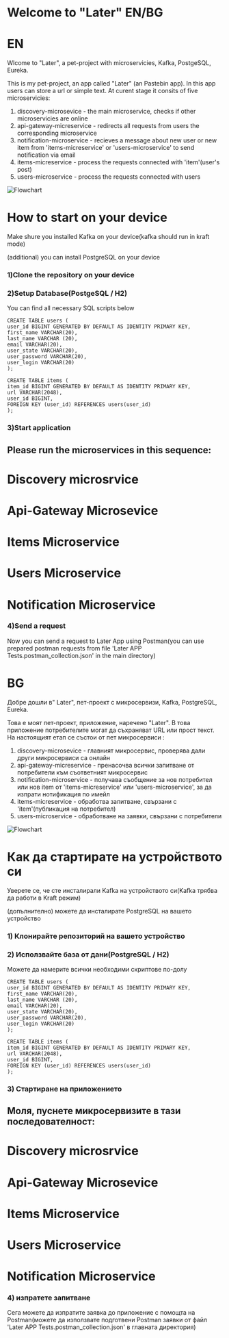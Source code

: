 # Welcome to "Later" EN/BG
# EN
Wlcome to "Later", a pet-project with microservicies, Kafka, PostgeSQL, Eureka.

This is my pet-project, an app called "Later" (an Pastebin app). In this app users can store a url or simple text. At
curent stage it consits of five microservicies: 


1. discovery-microsevice - the main microservice, checks if other microservicies are online
2. api-gateway-micreservice - redirects all requests from users the corresponding microservice
3. notification-microservice - recieves a message about new user or new item from 'items-micreservice' or 'users-microservice' to send notification via email
4. items-micreservice - process the requests connected with 'item'(user's post)
5. users-microservice - process the requests connected with users

![Flowchart](https://github.com/user-attachments/assets/f0626e0d-2943-42bc-9182-0ad97a31c85e)

# How to start on your device

Make shure you installed Kafka on your device(kafka should run in kraft mode)

(additional) you can install PostgreSQL on your device

### 1)Clone the repository on your device

### 2)Setup Database(PostgeSQL / H2)
You can find all necessary SQL scripts below
```
CREATE TABLE users (
user_id BIGINT GENERATED BY DEFAULT AS IDENTITY PRIMARY KEY,
first_name VARCHAR(20),
last_name VARCHAR (20),
email VARCHAR(20),
user_state VARCHAR(20),
user_password VARCHAR(20),
user_login VARCHAR(20)
);
```
```
CREATE TABLE items (
item_id BIGINT GENERATED BY DEFAULT AS IDENTITY PRIMARY KEY,
url VARCHAR(2048),
user_id BIGINT,
FOREIGN KEY (user_id) REFERENCES users(user_id)
);
```

### 3)Start application
## Please run the microservices in this sequence:
# Discovery microsrvice
# Api-Gateway Microsevice
# Items Microservice
# Users Microservice
# Notification Microservice

### 4)Send a request
Now you can send a request to Later App using Postman(you can use prepared postman requests from file 'Later APP Tests.postman_collection.json' in the main directory)


# BG

Добре дошли в" Later", пет-проект с микросервизи, Kafka, PostgreSQL, Eureka.

Това е моят пет-проект, приложение, наречено "Later". В това приложение потребителите могат да съхраняват URL или прост текст. На
настоящият етап се състои от пет микросервиси :


1. discovery-microsevice - главният микросервис, проверява дали други микросервиси са онлайн
2. api-gateway-micreservice - пренасочва всички запитване от потребители към съответният микросервис
3. notification-microservice - получава съобщение за нов потребител или нов item от 'items-micreservice' или 'users-microservice', за да изпрати нотификация по имейл
4. items-micreservice - обработва запитване, свързани с 'item'(публикация на потребител)
5. users-microservice - обработване на заявки, свързани с потребители

![Flowchart](https://github.com/user-attachments/assets/f0626e0d-2943-42bc-9182-0ad97a31c85e)

# Как да стартирате на устройството си
Уверете се, че сте инсталирали Kafka на устройството си(Kafka трябва да работи в Kraft режим)

(допълнително) можете да инсталирате PostgreSQL на вашето устройство

### 1) Клонирайте репозиторий на вашето устройство

### 2) Исползвайте база от дани(PostgreSQL / Н2)
Можете да намерите всички необходими скриптове по-долу

```
CREATE TABLE users (
user_id BIGINT GENERATED BY DEFAULT AS IDENTITY PRIMARY KEY,
first_name VARCHAR(20),
last_name VARCHAR (20),
email VARCHAR(20),
user_state VARCHAR(20),
user_password VARCHAR(20),
user_login VARCHAR(20)
);
```
```
CREATE TABLE items (
item_id BIGINT GENERATED BY DEFAULT AS IDENTITY PRIMARY KEY,
url VARCHAR(2048),
user_id BIGINT,
FOREIGN KEY (user_id) REFERENCES users(user_id)
);
```

### 3) Стартиране на приложението
## Моля, пуснете микросервизите в тази последователност:
# Discovery microsrvice
# Api-Gateway Microsevice
# Items Microservice
# Users Microservice
# Notification Microservice

### 4) изпратете запитване
Сега можете да изпратите заявка до приложение с помощта на Postman(можете да използвате подготвени Postman заявки от файл 'Later APP Tests.postman_collection.json' в главната директория)


